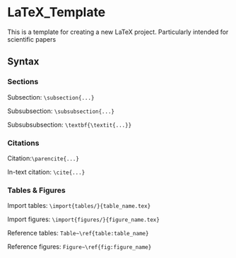 # LaTeX_Template

This is a template for creating a new LaTeX project. Particularly intended for scientific papers

## Syntax

### Sections

Subsection:
`\subsection{...}`

Subsubsection:
`\subsubsection{...}`

Subsubsubsection:
`\textbf{\textit{...}}`

### Citations

Citation:`\parencite{...}`

In-text citation: `\cite{...}`

### Tables \& Figures

Import tables:
`\import{tables/}{table_name.tex}`

Import figures:
`\import{figures/}{figure_name.tex}`

Reference tables:
`Table~\ref{table:table_name}`

Reference figures:
`Figure~\ref{fig:figure_name}`
